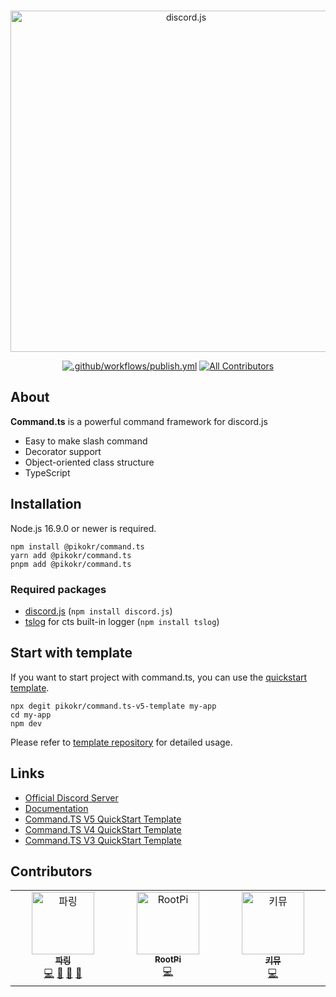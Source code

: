 <div align="center">
	<br />
	<p>
		<a href="https://cts.pikokr.dev"><img src="https://user-images.githubusercontent.com/47320945/213408015-daf06ba4-687d-4b1c-b255-d42e3a590d1e.png" width="546" alt="discord.js" /></a>
	</p>

[![.github/workflows/publish.yml](https://github.com/pikokr/command.ts/actions/workflows/publish.yml/badge.svg)](https://github.com/pikokr/command.ts/actions/workflows/publish.yml) <!-- ALL-CONTRIBUTORS-BADGE:START - Do not remove or modify this section -->
[![All Contributors](https://img.shields.io/badge/all_contributors-3-orange.svg?style=flat-square)](#contributors-)

</div>
<!-- ALL-CONTRIBUTORS-BADGE:END -->

## About

**Command.ts** is a powerful command framework for discord.js

- Easy to make slash command
- Decorator support
- Object-oriented class structure
- TypeScript

## Installation

Node.js 16.9.0 or newer is required.

```shell
npm install @pikokr/command.ts
yarn add @pikokr/command.ts
pnpm add @pikokr/command.ts
```

### Required packages

- [discord.js](https://github.com/discordjs/discord.js) (`npm install discord.js`)
- [tslog](https://github.com/fullstack-build/tslog) for cts built-in logger (`npm install tslog`)

## Start with template

If you want to start project with command.ts, you can use the [quickstart template](https://github.com/pikokr/command.ts-v5-template).

```shell
npx degit pikokr/command.ts-v5-template my-app
cd my-app
npm dev
```

Please refer to [template repository](https://github.com/pikokr/command.ts-v5-template) for detailed usage.

## Links

- [Official Discord Server](https://discord.gg/EkFHRG4TZZ)
- [Documentation](https://cts.pikokr.dev)
- [Command.TS V5 QuickStart Template](https://github.com/pikokr/command.ts-v5-template)
- [Command.TS V4 QuickStart Template](https://github.com/pikokr/command.ts-v4-quickstart-template)
- [Command.TS V3 QuickStart Template](https://github.com/pikokr/command.ts-v3-quickstart-template)

## Contributors

<!-- ALL-CONTRIBUTORS-LIST:START - Do not remove or modify this section -->
<!-- prettier-ignore-start -->
<!-- markdownlint-disable -->
<table>
  <tbody>
    <tr>
      <td align="center" valign="top" width="14.28%"><a href="https://pikokr.dev"><img src="https://avatars.githubusercontent.com/u/68010770?v=4?s=100" width="100px;" alt="파링"/><br /><sub><b>파링</b></sub></a><br /><a href="https://github.com/pikokr/command.ts/commits?author=pikokr" title="Code">💻</a> <a href="#maintenance-pikokr" title="Maintenance">🚧</a> <a href="#ideas-pikokr" title="Ideas, Planning, & Feedback">🤔</a> <a href="https://github.com/pikokr/command.ts/commits?author=pikokr" title="Documentation">📖</a></td>
      <td align="center" valign="top" width="14.28%"><a href="https://github.com/PyBsh"><img src="https://avatars.githubusercontent.com/u/59782214?v=4?s=100" width="100px;" alt="RootPi"/><br /><sub><b>RootPi</b></sub></a><br /><a href="https://github.com/pikokr/command.ts/commits?author=PyBsh" title="Code">💻</a></td>
      <td align="center" valign="top" width="14.28%"><a href="https://blog.naver.com/hon20ke"><img src="https://avatars.githubusercontent.com/u/47320945?v=4?s=100" width="100px;" alt="키뮤"/><br /><sub><b>키뮤</b></sub></a><br /><a href="https://github.com/pikokr/command.ts/commits?author=Kimu-Nowchira" title="Code">💻</a></td>
    </tr>
  </tbody>
</table>

<!-- markdownlint-restore -->
<!-- prettier-ignore-end -->

<!-- ALL-CONTRIBUTORS-LIST:END -->
